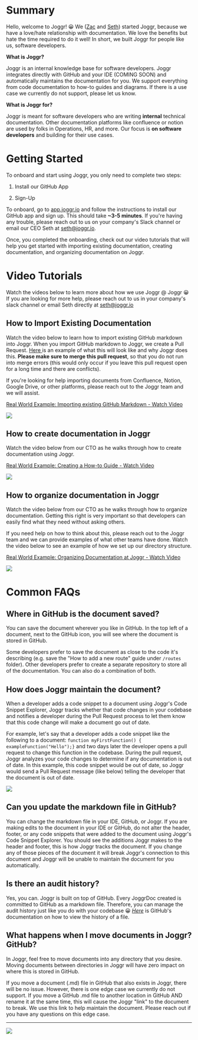 <!--@@joggrdoc@@-->
<!-- @joggr:version(v2):end -->
<!-- @joggr:warning:start -->
<!-- 
  _   _   _    __        __     _      ____    _   _   ___   _   _    ____     _   _   _ 
 | | | | | |   \ \      / /    / \    |  _ \  | \ | | |_ _| | \ | |  / ___|   | | | | | |
 | | | | | |    \ \ /\ / /    / _ \   | |_) | |  \| |  | |  |  \| | | |  _    | | | | | |
 |_| |_| |_|     \ V  V /    / ___ \  |  _ <  | |\  |  | |  | |\  | | |_| |   |_| |_| |_|
 (_) (_) (_)      \_/\_/    /_/   \_\ |_| \_\ |_| \_| |___| |_| \_|  \____|   (_) (_) (_)
                                                              
This document is managed by Joggr. Editing this document could break Joggr's core features, i.e. our 
ability to auto-maintain this document. Please use the Joggr editor to edit this document 
(link at bottom of the page).
-->
<!-- @joggr:warning:end -->
# Summary

Hello, welcome to Joggr! 😀 We ([Zac](https://www.linkedin.com/in/zacrosenbauer/) and [Seth](https://www.linkedin.com/in/sethrosenbauer/)) started Joggr, because we have a love/hate relationship with documentation. We love the benefits but hate the time required to do it well! In short, we built Joggr for people like us, software developers.

**What is Joggr?**

Joggr is an internal knowledge base for software developers. Joggr integrates directly with GitHub and your IDE (COMING SOON) and automatically maintains the documentation for you. We support everything from code documentation to how-to guides and diagrams. If there is a use case we currently do not support, please let us know.

**What is Joggr for?**

Joggr is meant for software developers who are writing **internal** technical documentation. Other documentation platforms like confluence or notion are used by folks in Operations, HR, and more. Our focus is **on software developers** and building for their use cases.

# Getting Started

To onboard and start using Joggr, you only need to complete two steps:

1. Install our GitHub App

2. Sign-Up

To onboard, go to [app.joggr.io](app.joggr.io) and follow the instructions to install our GitHub app and sign up. This should take **\~3-5 minutes**. If you're having any trouble, please reach out to us on your company's Slack channel or email our CEO Seth at <seth@joggr.io>.

Once, you completed the onboarding, check out our video tutorials that will help you get started with importing existing documentation, creating documentation, and organizing documentation on Joggr.

# Video Tutorials

Watch the videos below to learn more about how we use Joggr @ Joggr 😀 If you are looking for more help, please reach out to us in your company's slack channel or email Seth directly at <seth@joggr.io>

## How to Import Existing Documentation

Watch the video below to learn how to import existing GitHub markdown into Joggr. When you import GitHub markdown to Joggr, we create a Pull Request. [Here ](https://github.com/joggrdocs/support/pull/1)is an example of what this will look like and why Joggr does this. **Please make sure to merge this pull request**, so that you do not run into merge errors (this would only occur if you leave this pull request open for a long time and there are conflicts).

If you're looking for help importing documents from Confluence, Notion, Google Drive, or other platforms, please reach out to the Joggr team and we will assist.

[Real World Example: Importing existing GitHub Markdown - Watch Video](https://www.loom.com/share/d03d211fc2e941d392d3899931e60ddc)

![](https://cdn.loom.com/sessions/thumbnails/d03d211fc2e941d392d3899931e60ddc-1708038436059-with-play.gif)

## How to create documentation in Joggr

Watch the video below from our CTO as he walks through how to create documentation using Joggr.

[Real World Example: Creating a How-to Guide - Watch Video](https://www.loom.com/share/0f2809f337c1428c9ba623dc79a1e7bb)

![](https://cdn.loom.com/sessions/thumbnails/0f2809f337c1428c9ba623dc79a1e7bb-1708037476848-with-play.gif)

## How to organize documentation in Joggr

Watch the video below from our CTO as he walks through how to organize documentation. Getting this right is very important so that developers can easily find what they need without asking others.

If you need help on how to think about this, please reach out to the Joggr team and we can provide examples of what other teams have done. Watch the video below to see an example of how we set up our directory structure.

[Real World Example: Organizing Documentation at Joggr - Watch Video](https://www.loom.com/share/bc69947b2446491bb11d17efaf7b4a21)

![](https://cdn.loom.com/sessions/thumbnails/bc69947b2446491bb11d17efaf7b4a21-1707529930497-with-play.gif)

# Common FAQs

## Where in GitHub is the document saved?

You can save the document wherever you like in GitHub. In the top left of a document, next to the GitHub icon, you will see where the document is stored in GitHub.

Some developers prefer to save the document as close to the code it's describing (e.g. save the "How to add a new route" guide under `/routes` folder). Other developers prefer to create a separate repository to store all of the documentation. You can also do a combination of both.

## How does Joggr maintain the document?

When a developer adds a code snippet to a document using Joggr's Code Snippet Explorer, Joggr tracks whether that code changes in your codebase and notifies a developer during the Pull Request process to let them know that this code change will make a document go out of date.

For example, let's say that a developer adds a code snippet like the following to a document: `function myFirstFunction() {  exampleFunction("Hello");}` and two days later the developer opens a pull request to change this function in the codebase. During the pull request, Joggr analyzes your code changes to determine if any documentation is out of date. In this example, this code snippet would be out of date, so Joggr would send a Pull Request message (like below) telling the developer that the document is out of date.

![](https://cdn.joggr.io/assets/content/images/8e3bbbbe-968a-4137-86f5-5e6745de464a.png?authToken=a999a1e2cb231093ad3627ec21774332fc14f1aeb8fccc49bf76e94d44eae951)

## Can you update the markdown file in GitHub?

You can change the markdown file in your IDE, GitHub, or Joggr. If you are making edits to the document in your IDE or GitHub, do not alter the header, footer, or any code snippets that were added to the document using Joggr's Code Snippet Explorer. You should see the additions Joggr makes to the header and footer, this is how Joggr tracks the document. If you change any of those pieces of the document it will break Joggr's connection to this document and Joggr will be unable to maintain the document for you automatically.

## Is there an audit history?

Yes, you can. Joggr is built on top of GitHub. Every JoggrDoc created is committed to GitHub as a markdown file. Therefore, you can manage the audit history just like you do with your codebase 😀 [*Here*](https://docs.github.com/en/repositories/working-with-files/using-files/viewing-a-file#viewing-the-line-by-line-revision-history-for-a-file) is GitHub's documentation on how to view the history of a file.

## What happens when I move documents in Joggr? GitHub?

In Joggr, feel free to move documents into any directory that you desire. Moving documents between directories in Joggr will have zero impact on where this is stored in GitHub.

If you move a document (.md) file in GitHub that also exists in Joggr, there will be no issue. However, there is one edge case we currently do not support. If you move a GitHub .md file to another location in GitHub AND rename it at the same time, this will cause the Joggr "link" to the document to break. We use this link to help maintain the document. Please reach out if you have any questions on this edge case.

<!-- @joggr:editLink(d7a40021-0c3b-4be0-ac2d-f86affb84027):start -->
---
<a href="https://app.joggr.io/app/documents/d7a40021-0c3b-4be0-ac2d-f86affb84027" alt="Edit doc on Joggr">
  <img src="https://cdn.joggr.io/assets/static/badges/joggr-document-edit.svg?did=d7a40021-0c3b-4be0-ac2d-f86affb84027" />
</a>
<!-- @joggr:editLink(d7a40021-0c3b-4be0-ac2d-f86affb84027):end -->
